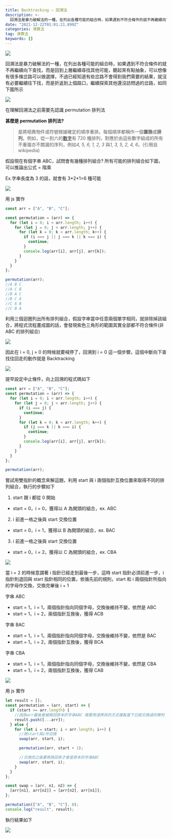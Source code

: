 ```yaml
---
title: Backtracking — 回溯法
description: >-
  回溯法是暴力破解法的一種，在列出各種可能的組合時，如果遇到不符合條件的就不再繼續向下查找，而是回到上層繼續尋找其他可能，聽起來有點抽象，可以想像有很多條岔路可以做選擇，不過已經知道有些岔路不會得到我們需要的結果，就沒有必要繼續往下找，而是折返到上個路口，繼續探索其他還沒訪問過的岔…
date: "2021-12-22T01:01:21.899Z"
categories: 演算法
tag: 演算法
keywords: []
---
```


![](/img/1__0pycOaCISoy4Ms__hwKEkZg.jpeg)

回溯法是暴力破解法的一種，在列出各種可能的組合時，如果遇到不符合條件的就不再繼續向下查找，而是回到上層繼續尋找其他可能，聽起來有點抽象，可以想像有很多條岔路可以做選擇，不過已經知道有些岔路不會得到我們需要的結果，就沒有必要繼續往下找，而是折返到上個路口，繼續探索其他還沒訪問過的岔路，如同下圖所示

![](/img/1__rzNrPogAqCRH51XhPcfRMA.png)

在理解回溯法之前需要先認識 permutation 排列法

**甚麼是 permutation 排列法?**

> 是將相異物件或符號根據確定的順序重排。每個順序都稱作一個**置換**或**排列**。例如，從一到六的[數字](https://zh.wikipedia.org/wiki/%E6%95%B8%E5%AD%97 "數字")有 720 種排列，對應於由這些數字組成的所有不重複亦不闕漏的序列，例如*4, 5, 6, 1, 2, 3* 與*1, 3, 5, 2, 4, 6*。(引用自 wikipedia)

假設現在有個字串 ABC，試問會有幾種排列組合? 所有可能的排列組合如下圖，可以推論出公式 = 階乘

Ex.字串長度為 3 的話，就會有 3\*2\*1=6 種可能

![](/img/1__VDANPAW9YStZK66rWFctaA.png)

用 js 實作

```javascript
const arr = ["A", "B", "C"];

const permutation = (arr) => {
  for (let i = 0; i < arr.length; i++) {
    for (let j = 0; j < arr.length; j++) {
      for (let k = 0; k < arr.length; k++) {
        if (i === j || j === k || k === i) {
          continue;
        }
        console.log(arr[i], arr[j], arr[k]);
      }
    }
  }
};

permutation(arr);
//A B C
//A C B
//B A C
//B C A
//C A B
//C B A
```

利用三個迴圈列出所有排列組合，假設字串當中任意兩個單字相同，就排除掉該組合，將程式流程畫成圖的話，會發現紫色三角形的範圍其實全部都不符合條件(非 ABC 的排列組合)

![](/img/1__YOWfwUjutuH4sYwGMfkKcQ.png)

因此在 i = 0, j = 0 的時候就要喊停了，回溯到 i = 0 這一個步驟，這個中斷向下查找往回走的動作就是 Backtracking

![](/img/1__GvzIWH9__6dIxsZi3S4ZL__w.png)

提早設定中止條件，向上回溯的程式碼如下

```javascript
const arr = ["A", "B", "C"];
const permutation = (arr) => {
  for (let i = 0; i < arr.length; i++) {
    for (let j = 0; j < arr.length; j++) {
      if (i === j) {
        continue;
      }
      for (let k = 0; k < arr.length; k++) {
        if (j === k || k === i) {
          continue;
        }
        console.log(arr[i], arr[j], arr[k]);
      }
    }
  }
};

permutation(arr);
```

嘗試用雙指針的概念來解這題，利用 start 與 i 兩個指針互換位置來取得不同的排列組合，執行的步驟如下

1.  start 跟 i 都從 0 開始

- start = 0，i = 0，獲得以 A 為開頭的組合，ex. ABC

2. i 前進一格之後與 start 交換位置

- start = 0，i = 1，獲得以 B 為開頭的組合，ex. BAC

3. i 前進一格之後與 start 交換位置

- start = 0，i = 2，獲得以 C 為開頭的組合，ex. CBA

![](/img/1__n55r3wNAgKy2G5Qp5NT2lQ.png)

當 i = 2 的時候意謂著 i 指針已經走到最後一步，這時 start 指針必須前進一步，i 指針則退回與 start 指針相同的位置，依循先前的規則，start 和 i 兩個指針所指向的字母作交換，交換完畢後 i + 1

字串 ABC

- start = 1，i = 1，兩個指針指向同個字母，交換後維持不變，依然是 ABC
- start = 1，i = 2，兩個指針互換後，獲得 ACB

字串 BAC

- start = 1，i = 1，兩個指針指向同個字母，交換後維持不變，依然是 BAC
- start = 1，i = 2，兩個指針互換後，獲得 BCA

字串 CBA

- start = 1，i = 1，兩個指針指向同個字母，交換後維持不變，依然是 CBA
- start = 1，i = 2，兩個指針互換後，獲得 CAB

![](/img/1__MjGEMAApwkKoZ23qa7A5xA.png)

用 js 實作

```javascript
let result = [];
const permutation = (arr, start) => {
  if (start >= arr.length) {
    //因為arr最後會被換回原本的字串ABC 需要用淺拷貝的方式複製當下已經交換過的陣列
    result.push([...arr]);
  } else {
    for (let i = start; i < arr.length; i++) {
      //將start與i作交換
      swap(arr, start, i);

      permutation(arr, start + 1);

      //交換完之後要再換回來才會是原本的字串ABC
      swap(arr, start, i);
    }
  }
};

const swap = (arr, n1, n2) => {
  [arr[n1], arr[n2]] = [arr[n2], arr[n1]];
};

permutation(["A", "B", "C"], 0);
console.log("result", result);
```

執行結果如下

![](/img/1__MZe9bxubq3aIwbWHp__fHWw.png)
